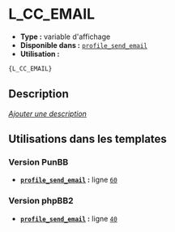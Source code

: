 # L_CC_EMAIL
* __Type :__ variable d'affichage
* __Disponible dans :__ [`profile_send_email`](../tpl/var/profile_send_email.md)
* __Utilisation :__

```html
{L_CC_EMAIL}
```

## Description
[*Ajouter une description*](https://fa-tvars.appspot.com/var/L_CC_EMAIL)

## Utilisations dans les templates

### Version PunBB
* __[`profile_send_email`](../tpl/var/profile_send_email.md#readme) :__ ligne [`60`](../tpl/src/punbb/profile_send_email.tpl#L60)

### Version phpBB2
* __[`profile_send_email`](../tpl/var/profile_send_email.md#readme) :__ ligne [`40`](../tpl/src/subsilver/profile_send_email.tpl#L40)